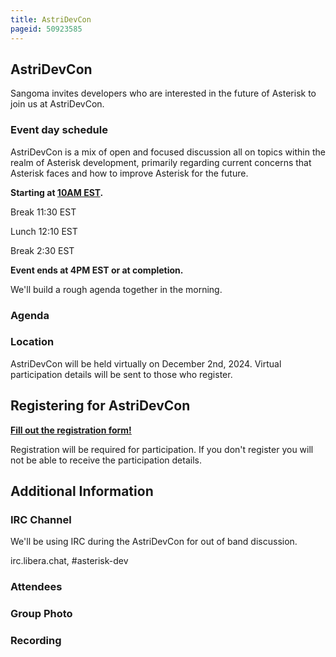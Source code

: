 ```yaml
---
title: AstriDevCon
pageid: 50923585
---
```


AstriDevCon
-----------

Sangoma invites developers who are interested in the future of Asterisk to join us at AstriDevCon.

### Event day schedule

AstriDevCon is a mix of open and focused discussion all on topics within the realm of Asterisk development, primarily regarding current concerns that Asterisk faces and how to improve Asterisk for the future.

**Starting at [10AM EST](https://www.timeanddate.com/worldclock/fixedtime.html?msg=AstriDevCon+2024+December&iso=20241202T10&p1=250&ah=6).**

Break 11:30 EST

Lunch 12:10 EST

Break 2:30 EST

**Event ends at 4PM EST or at completion.**

We'll build a rough agenda together in the morning.

### Agenda

### Location

AstriDevCon will be held virtually on December 2nd, 2024. Virtual participation details will be sent to those who register.

Registering for AstriDevCon
---------------------------

**[Fill out the registration form!](https://forms.gle/P9kGB9VEd5psS2JQ6)**

Registration will be required for participation. If you don't register you will not be able to receive the participation details.

Additional Information
----------------------

### IRC Channel

We'll be using IRC during the AstriDevCon for out of band discussion.

irc.libera.chat, #asterisk-dev

### Attendees

### Group Photo

### Recording


